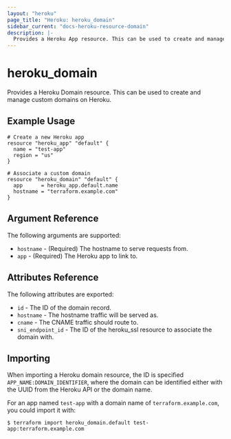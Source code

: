 ```yaml
---
layout: "heroku"
page_title: "Heroku: heroku_domain"
sidebar_current: "docs-heroku-resource-domain"
description: |-
  Provides a Heroku App resource. This can be used to create and manage applications on Heroku.
---
```


# heroku\_domain

Provides a Heroku Domain resource. This can be used to
create and manage custom domains on Heroku.

## Example Usage

```hcl-terraform
# Create a new Heroku app
resource "heroku_app" "default" {
  name = "test-app"
  region = "us"
}

# Associate a custom domain
resource "heroku_domain" "default" {
  app      = heroku_app.default.name
  hostname = "terraform.example.com"
}
```

## Argument Reference

The following arguments are supported:

* `hostname` - (Required) The hostname to serve requests from.
* `app` - (Required) The Heroku app to link to.

## Attributes Reference

The following attributes are exported:

* `id` - The ID of the domain record.
* `hostname` - The hostname traffic will be served as.
* `cname` - The CNAME traffic should route to.
* `sni_endpoint_id` - The ID of the heroku_ssl resource to associate the domain with.

## Importing

When importing a Heroku domain resource, the ID is specified `APP_NAME:DOMAIN_IDENTIFIER`, where the domain can be identified either with the UUID from the Heroku API or the domain name.

For an app named `test-app` with a domain name of `terraform.example.com`, you could import it with:

```
$ terraform import heroku_domain.default test-app:terraform.example.com
```
